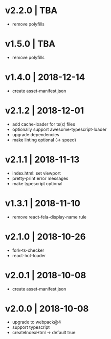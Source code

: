 # v2.2.0 | TBA
* remove polyfills

# v1.5.0 | TBA
* remove polyfills

# v1.4.0 | 2018-12-14
* create asset-manifest.json

# v2.1.2 | 2018-12-01
* add cache-loader for ts(x) files
* optionally support awesome-typescript-loader
* upgrade dependencies
* make linting optional (-> speed)

# v2.1.1 | 2018-11-13
* index.html: set viewport
* pretty-print error messages
* make typescript optional

# v1.3.1 | 2018-11-10
* remove react-fela-display-name rule

# v2.1.0 | 2018-10-26
* fork-ts-checker
* react-hot-loader

# v2.0.1 | 2018-10-08
* create asset-manifest.json

# v2.0.0 | 2018-10-08
* upgrade to webpack@4
* support typescript
* createIndexHtml -> default true
